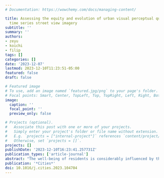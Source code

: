 ```yaml
---
# Documentation: https://wowchemy.com/docs/managing-content/

title: Assessing the equity and evolution of urban visual perceptual quality with
  time series street view imagery
subtitle: ''
summary: ''
authors:
- zeyu
- koichi
- filip
tags: []
categories: []
date: '2023-12-07'
lastmod: 2023-12-10T11:23:51-05:00
featured: false
draft: false

# Featured image
# To use, add an image named `featured.jpg/png` to your page's folder.
# Focal points: Smart, Center, TopLeft, Top, TopRight, Left, Right, BottomLeft, Bottom, BottomRight.
image:
  caption: ''
  focal_point: ''
  preview_only: false

# Projects (optional).
#   Associate this post with one or more of your projects.
#   Simply enter your project's folder or file name without extension.
#   E.g. `projects = ["internal-project"]` references `content/project/deep-learning/index.md`.
#   Otherwise, set `projects = []`.
projects: []
publishDate: '2023-12-10T16:23:41.257731Z'
publication_types: ['article-journal']
abstract: "The well-being of residents is considerably influenced by the quality of their environment. However, due to the lack of large-scale quantitative and longitudinal evaluation methods, it has been challenging to assess residents' satisfaction and achieve social inclusion goals in neighborhoods. We develop a novel cost-effective method that utilizes time series street view imagery for evaluating and monitoring visual environmental quality in neighborhoods. Unlike most research that relies on site visits or surveys, this study trains a deep learning model with a large-scale dataset to analyze six perception indicators' scores in neighborhoods in different geographies and does so longitudinally thanks to imagery taken over a period of a decade, a novelty in the body of knowledge. Implementing the approach, we examine public housing neighborhoods in Singapore and New York City as case studies. The results demonstrated that temporal imagery can effectively assess spatial equity and monitor the visual environmental qualities of neighborhoods over time, providing a new, comprehensive, and scalable workflow. It can help governments improve policies and make informed decisions on enhancing the design and living standards of urban residential areas, including public housing communities, which may be affected by social stigmatization, and monitor the effectiveness of their policies and actions."
publication: '*Cities*'
doi: 10.1016/j.cities.2023.104704
---
```

